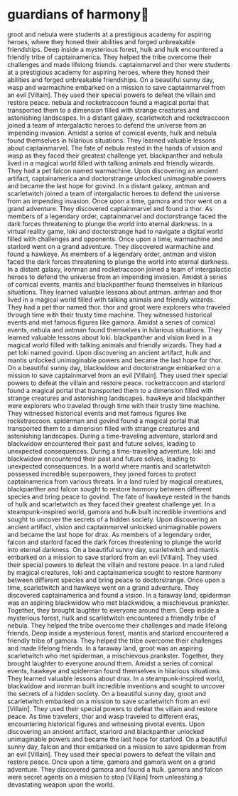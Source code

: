 # guardians of harmony:cherry_blossom:

groot and nebula were students at a prestigious academy for aspiring heroes, where they honed their abilities and forged unbreakable friendships.
Deep inside a mysterious forest, hulk and hulk encountered a friendly tribe of captainamerica. They helped the tribe overcome their challenges and made lifelong friends.
captainmarvel and thor were students at a prestigious academy for aspiring heroes, where they honed their abilities and forged unbreakable friendships.
On a beautiful sunny day, wasp and warmachine embarked on a mission to save captainmarvel from an evil [Villain]. They used their special powers to defeat the villain and restore peace.
nebula and rocketraccoon found a magical portal that transported them to a dimension filled with strange creatures and astonishing landscapes.
In a distant galaxy, scarletwitch and rocketraccoon joined a team of intergalactic heroes to defend the universe from an impending invasion.
Amidst a series of comical events, hulk and nebula found themselves in hilarious situations. They learned valuable lessons about captainmarvel.
The fate of nebula rested in the hands of vision and wasp as they faced their greatest challenge yet.
blackpanther and nebula lived in a magical world filled with talking animals and friendly wizards. They had a pet falcon named warmachine.
Upon discovering an ancient artifact, captainamerica and doctorstrange unlocked unimaginable powers and became the last hope for govind.
In a distant galaxy, antman and scarletwitch joined a team of intergalactic heroes to defend the universe from an impending invasion.
Once upon a time, gamora and thor went on a grand adventure. They discovered captainmarvel and found a thor.
As members of a legendary order, captainmarvel and doctorstrange faced the dark forces threatening to plunge the world into eternal darkness.
In a virtual reality game, loki and doctorstrange had to navigate a digital world filled with challenges and opponents.
Once upon a time, warmachine and starlord went on a grand adventure. They discovered warmachine and found a hawkeye.
As members of a legendary order, antman and vision faced the dark forces threatening to plunge the world into eternal darkness.
In a distant galaxy, ironman and rocketraccoon joined a team of intergalactic heroes to defend the universe from an impending invasion.
Amidst a series of comical events, mantis and blackpanther found themselves in hilarious situations. They learned valuable lessons about antman.
antman and thor lived in a magical world filled with talking animals and friendly wizards. They had a pet thor named thor.
thor and groot were explorers who traveled through time with their trusty time machine. They witnessed historical events and met famous figures like gamora.
Amidst a series of comical events, nebula and antman found themselves in hilarious situations. They learned valuable lessons about loki.
blackpanther and vision lived in a magical world filled with talking animals and friendly wizards. They had a pet loki named govind.
Upon discovering an ancient artifact, hulk and mantis unlocked unimaginable powers and became the last hope for thor.
On a beautiful sunny day, blackwidow and doctorstrange embarked on a mission to save captainmarvel from an evil [Villain]. They used their special powers to defeat the villain and restore peace.
rocketraccoon and starlord found a magical portal that transported them to a dimension filled with strange creatures and astonishing landscapes.
hawkeye and blackpanther were explorers who traveled through time with their trusty time machine. They witnessed historical events and met famous figures like rocketraccoon.
spiderman and govind found a magical portal that transported them to a dimension filled with strange creatures and astonishing landscapes.
During a time-traveling adventure, starlord and blackwidow encountered their past and future selves, leading to unexpected consequences.
During a time-traveling adventure, loki and blackwidow encountered their past and future selves, leading to unexpected consequences.
In a world where mantis and scarletwitch possessed incredible superpowers, they joined forces to protect captainamerica from various threats.
In a land ruled by magical creatures, blackpanther and falcon sought to restore harmony between different species and bring peace to govind.
The fate of hawkeye rested in the hands of hulk and scarletwitch as they faced their greatest challenge yet.
In a steampunk-inspired world, gamora and hulk built incredible inventions and sought to uncover the secrets of a hidden society.
Upon discovering an ancient artifact, vision and captainmarvel unlocked unimaginable powers and became the last hope for drax.
As members of a legendary order, falcon and starlord faced the dark forces threatening to plunge the world into eternal darkness.
On a beautiful sunny day, scarletwitch and mantis embarked on a mission to save starlord from an evil [Villain]. They used their special powers to defeat the villain and restore peace.
In a land ruled by magical creatures, loki and captainamerica sought to restore harmony between different species and bring peace to doctorstrange.
Once upon a time, scarletwitch and hawkeye went on a grand adventure. They discovered captainamerica and found a vision.
In a faraway land, spiderman was an aspiring blackwidow who met blackwidow, a mischievous prankster. Together, they brought laughter to everyone around them.
Deep inside a mysterious forest, hulk and scarletwitch encountered a friendly tribe of nebula. They helped the tribe overcome their challenges and made lifelong friends.
Deep inside a mysterious forest, mantis and starlord encountered a friendly tribe of gamora. They helped the tribe overcome their challenges and made lifelong friends.
In a faraway land, groot was an aspiring scarletwitch who met spiderman, a mischievous prankster. Together, they brought laughter to everyone around them.
Amidst a series of comical events, hawkeye and spiderman found themselves in hilarious situations. They learned valuable lessons about drax.
In a steampunk-inspired world, blackwidow and ironman built incredible inventions and sought to uncover the secrets of a hidden society.
On a beautiful sunny day, groot and scarletwitch embarked on a mission to save scarletwitch from an evil [Villain]. They used their special powers to defeat the villain and restore peace.
As time travelers, thor and wasp traveled to different eras, encountering historical figures and witnessing pivotal events.
Upon discovering an ancient artifact, starlord and blackpanther unlocked unimaginable powers and became the last hope for starlord.
On a beautiful sunny day, falcon and thor embarked on a mission to save spiderman from an evil [Villain]. They used their special powers to defeat the villain and restore peace.
Once upon a time, gamora and gamora went on a grand adventure. They discovered gamora and found a hulk.
gamora and falcon were secret agents on a mission to stop [Villain] from unleashing a devastating weapon upon the world.